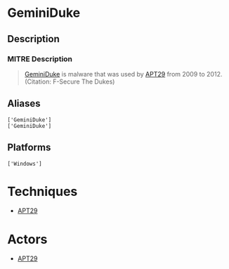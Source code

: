 
# GeminiDuke

## Description

### MITRE Description

> [GeminiDuke](https://attack.mitre.org/software/S0049) is malware that was used by [APT29](https://attack.mitre.org/groups/G0016) from 2009 to 2012. (Citation: F-Secure The Dukes)

## Aliases

```
['GeminiDuke']
['GeminiDuke']
```

## Platforms

```
['Windows']
```

# Techniques


* [APT29](../techniques/APT29.md)


# Actors


* [APT29](../actors/APT29.md)

